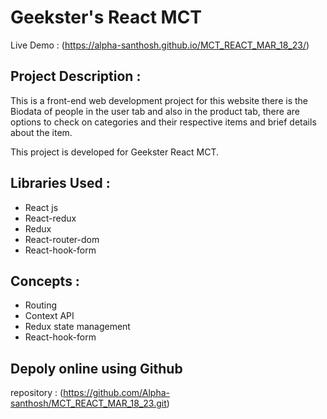 # Geekster's React MCT

Live Demo  : (https://alpha-santhosh.github.io/MCT_REACT_MAR_18_23/)

## Project Description :

This is a front-end web development project for this website there is the Biodata of people in the user tab and also in the product tab, there are options to check on categories and their respective items and brief details about the item.

This project is developed for Geekster React MCT.

## Libraries Used :

- React js
- React-redux
- Redux
- React-router-dom
- React-hook-form

## Concepts :

- Routing
- Context API
- Redux state management
- React-hook-form

## Depoly online using Github
repository : (https://github.com/Alpha-santhosh/MCT_REACT_MAR_18_23.git)
